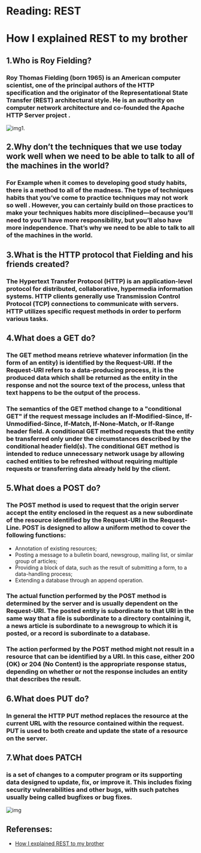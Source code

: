 # Reading: **REST**



# **How I explained REST to my brother**


## **1.Who is Roy Fielding?**


### Roy Thomas Fielding (born 1965) is an American computer  scientist, one of the principal authors of the HTTP specification and the originator of the Representational State Transfer (REST) architectural style. He is an authority on computer network architecture and co-founded the Apache HTTP Server project .

![img1](https://miro.medium.com/max/638/0*GN2n0rtrVwEN5XlM).


## **2.Why don’t the techniques that we use today work well when we need to be able to talk to all of the machines in the world?**

### For Example when it comes to developing good study habits, there is a method to all of the madness. The type of techniques habits that you’ve come to practice techniques may not work so well . However, you can certainly build on those practices to make your techniques habits more disciplined—because you’ll need to you’ll have more responsibility, but you’ll also have more independence. That’s why we need to be able to talk to all of the machines in the world.


## **3.What is the HTTP protocol that Fielding and his friends created?**


### The Hypertext Transfer Protocol (HTTP) is an application-level protocol for distributed, collaborative, hypermedia information systems. HTTP clients generally use Transmission Control Protocol (TCP) connections to communicate with servers. HTTP utilizes specific request methods in order to perform various tasks.


## **4.What does a GET do?**



### The GET method means retrieve whatever information (in the form of an entity) is identified by the Request-URI. If the Request-URI refers to a data-producing process, it is the produced data which shall be returned as the entity in the response and not the source text of the process, unless that text happens to be the output of the process.

### The semantics of the GET method change to a "conditional GET" if the request message includes an If-Modified-Since, If-Unmodified-Since, If-Match, If-None-Match, or If-Range header field. A conditional GET method requests that the entity be transferred only under the circumstances described by the conditional header field(s). The conditional GET method is intended to reduce unnecessary network usage by allowing cached entities to be refreshed without requiring multiple requests or transferring data already held by the client.

## **5.What does a POST do?**
### The POST method is used to request that the origin server accept the entity enclosed in the request as a new subordinate of the resource identified by the Request-URI in the Request-Line. POST is designed to allow a uniform method to cover the following functions:

 * Annotation of existing resources;
 * Posting a message to a bulletin board, newsgroup, mailing list,
   or similar group of articles;
 * Providing a block of data, such as the result of submitting a
   form, to a data-handling process;
 * Extending a database through an append operation.

### The actual function performed by the POST method is determined by the server and is usually dependent on the Request-URI. The posted entity is subordinate to that URI in the same way that a file is subordinate to a directory containing it, a news article is subordinate to a newsgroup to which it is posted, or a record is subordinate to a database.

### The action performed by the POST method might not result in a resource that can be identified by a URI. In this case, either 200 (OK) or 204 (No Content) is the appropriate response status, depending on whether or not the response includes an entity that describes the result.


## **6.What does PUT do?**

### In general the HTTP PUT method replaces the resource at the current URL with the resource contained within the request. PUT is used to both create and update the state of a resource on the server.


## **7.What does PATCH**

###  is a set of changes to a computer program or its supporting data designed to update, fix, or improve it. This includes fixing security vulnerabilities and other bugs, with such patches usually being called bugfixes or bug fixes. 

![img](https://www.lifewire.com/thmb/axudpSIiCtcBl6W_NLD_ixhAo08=/2264x1326/filters:fill(auto,1)/laptop-bug-fix-lvcandy-istock-vectors-getty-images-56a6fa1b5f9b58b7d0e5ce40.jpg)



## Referenses:
* [How I explained REST to my brother](https://gist.github.com/brookr/5977550)


